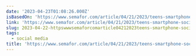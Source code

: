```yaml
---
date: '2023-04-23T01:08:26.000Z'
isBasedOn: 'https://www.semafor.com/article/04/21/2023/teens-smartphone-social-media'
link: 'https://www.semafor.com/article/04/21/2023/teens-smartphone-social-media'
slug: 2023-04-22-httpswwwsemaforcomarticle04212023teens-smartphone-social-media
tags:
  - social media
title: 'https://www.semafor.com/article/04/21/2023/teens-smartphone-social-media'
---
```


